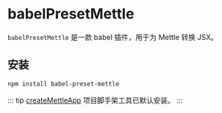 # babelPresetMettle

`babelPresetMettle` 是一款 babel 插件，用于为 Mettle 转换 JSX。

## 安装

```bash
npm install babel-preset-mettle
```

::: tip
[createMettleApp](/zh/tool/createMettleApp/) 项目脚手架工具已默认安装。
:::
